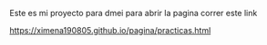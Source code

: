 Este es mi proyecto para dmei para abrir la pagina correr este link

https://ximena190805.github.io/pagina/practicas.html


